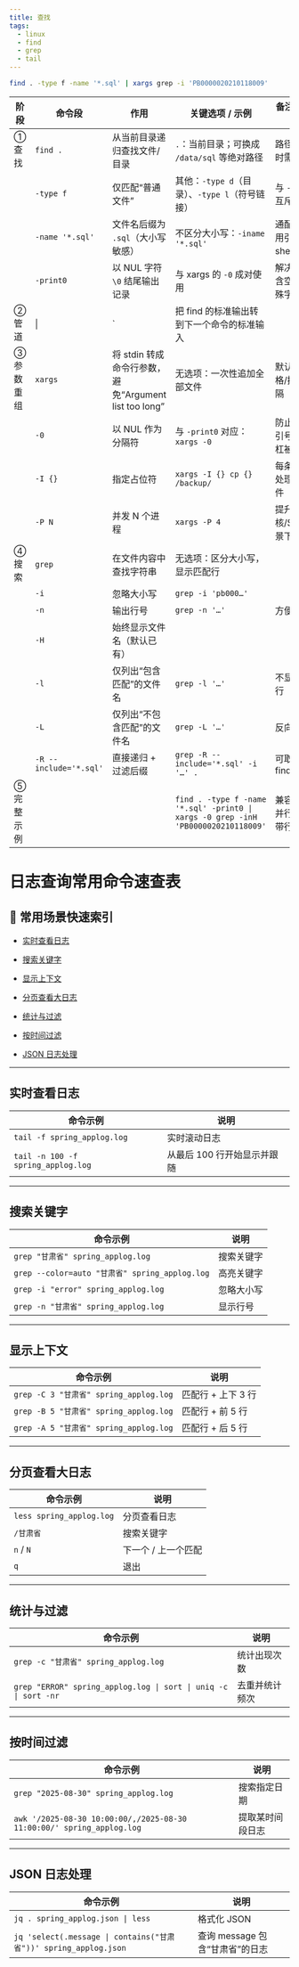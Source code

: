 ```yaml
---
title: 查找
tags:
  - linux
  - find
  - grep
  - tail
---
```


``` bash
find . -type f -name '*.sql' | xargs grep -i 'PB0000020210118009'
``` 

| 阶段     | 命令段                    | 作用                                         | 关键选项 / 示例                                                                         | 备注 / 易错点            |     |
| ------ | ---------------------- | ------------------------------------------ | --------------------------------------------------------------------------------- | ------------------- | --- |
| ① 查找   | `find .`               | 从当前目录递归查找文件/目录                             | `.`：当前目录；可换成 `/data/sql` 等绝对路径                                                    | 路径含空格时需用引号          |     |
|        | `-type f`              | 仅匹配“普通文件”                                  | 其他：`-type d`（目录）、`-type l`（符号链接）                                                  | 与 `-type f` 互斥      |     |
|        | `-name '*.sql'`        | 文件名后缀为 `.sql`（大小写敏感）                       | 不区分大小写：`-iname '*.sql'`                                                           | 通配符必须用引号防止 shell 展开 |     |
|        | `-print0`              | 以 NUL 字符 `\0` 结尾输出记录                       | 与 xargs 的 `-0` 成对使用                                                               | 解决文件名含空格、特殊字符问题     |     |
| ② 管道   | \|                     | \`                                         | 把 find 的标准输出转到下一个命令的标准输入                                                          |                     |     |
| ③ 参数重组 | `xargs`                | 将 stdin 转成命令行参数，避免“Argument list too long” | 无选项：一次性追加全部文件                                                                     | 默认以空格/换行分隔          |     |
|        | `-0`                   | 以 NUL 作为分隔符                                | 与 `-print0` 对应：`xargs -0`                                                         | 防止空格/引号/反斜杠被误拆      |     |
|        | `-I {}`                | 指定占位符                                      | `xargs -I {} cp {} /backup/`                                                      | 每条命令只处理一个文件         |     |
|        | `-P N`                 | 并发 N 个进程                                   | `xargs -P 4`                                                                      | 提升在多核/SSD 场景下的速度    |     |
| ④ 搜索   | `grep`                 | 在文件内容中查找字符串                                | 无选项：区分大小写，显示匹配行                                                                   |                     |     |
|        | `-i`                   | 忽略大小写                                      | `grep -i 'pb000…'`                                                                |                     |     |
|        | `-n`                   | 输出行号                                       | `grep -n '…'`                                                                     | 方便定位                |     |
|        | `-H`                   | 始终显示文件名（默认已有）                              |                                                                                   |                     |     |
|        | `-l`                   | 仅列出“包含匹配”的文件名                              | `grep -l '…'`                                                                     | 不显示具体行              |     |
|        | `-L`                   | 仅列出“不包含匹配”的文件名                             | `grep -L '…'`                                                                     | 反向过滤                |     |
|        | `-R --include='*.sql'` | 直接递归 + 过滤后缀                                | `grep -R --include='*.sql' -i '…' .`                                              | 可取代 find+xargs      |     |
| ⑤ 完整示例 |                        |                                            | `find . -type f -name '*.sql' -print0 \| xargs -0 grep -inH 'PB0000020210118009'` | 兼容空格、并行安全、带行号       |     |
# 日志查询常用命令速查表

## 🔖 常用场景快速索引

- [实时查看日志](#%E5%AE%9E%E6%97%B6%E6%9F%A5%E7%9C%8B%E6%97%A5%E5%BF%97)
    
- [搜索关键字](#%E6%90%9C%E7%B4%A2%E5%85%B3%E9%94%AE%E5%AD%97)
    
- [显示上下文](#%E6%98%BE%E7%A4%BA%E4%B8%8A%E4%B8%8B%E6%96%87)
    
- [分页查看大日志](#%E5%88%86%E9%A1%B5%E6%9F%A5%E7%9C%8B%E5%A4%A7%E6%97%A5%E5%BF%97)
    
- [统计与过滤](#%E7%BB%9F%E8%AE%A1%E4%B8%8E%E8%BF%87%E6%BB%A4)
    
- [按时间过滤](#%E6%8C%89%E6%97%B6%E9%97%B4%E8%BF%87%E6%BB%A4)
    
- [JSON 日志处理](#json-%E6%97%A5%E5%BF%97%E5%A4%84%E7%90%86)
    

---

## 实时查看日志

|命令示例|说明|
|---|---|
|`tail -f spring_applog.log`|实时滚动日志|
|`tail -n 100 -f spring_applog.log`|从最后 100 行开始显示并跟随|

---

## 搜索关键字

|命令示例|说明|
|---|---|
|`grep "甘肃省" spring_applog.log`|搜索关键字|
|`grep --color=auto "甘肃省" spring_applog.log`|高亮关键字|
|`grep -i "error" spring_applog.log`|忽略大小写|
|`grep -n "甘肃省" spring_applog.log`|显示行号|

---

## 显示上下文

|命令示例|说明|
|---|---|
|`grep -C 3 "甘肃省" spring_applog.log`|匹配行 + 上下 3 行|
|`grep -B 5 "甘肃省" spring_applog.log`|匹配行 + 前 5 行|
|`grep -A 5 "甘肃省" spring_applog.log`|匹配行 + 后 5 行|

---

## 分页查看大日志

|命令示例|说明|
|---|---|
|`less spring_applog.log`|分页查看日志|
|`/甘肃省`|搜索关键字|
|`n` / `N`|下一个 / 上一个匹配|
|`q`|退出|

---

## 统计与过滤

|命令示例|说明|
|---|---|
|`grep -c "甘肃省" spring_applog.log`|统计出现次数|
|`grep "ERROR" spring_applog.log \| sort \| uniq -c \| sort -nr`|去重并统计频次|

---

## 按时间过滤

|命令示例|说明|
|---|---|
|`grep "2025-08-30" spring_applog.log`|搜索指定日期|
|`awk '/2025-08-30 10:00:00/,/2025-08-30 11:00:00/' spring_applog.log`|提取某时间段日志|

---

## JSON 日志处理

|命令示例|说明|
|---|---|
|`jq . spring_applog.json \| less`|格式化 JSON|
|`jq 'select(.message \| contains("甘肃省"))' spring_applog.json`|查询 message 包含“甘肃省”的日志|
